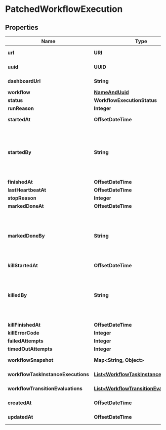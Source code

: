 

# PatchedWorkflowExecution


## Properties

Name | Type | Description | Notes
------------ | ------------- | ------------- | -------------
**url** | **URI** |  |  [optional] [readonly]
**uuid** | **UUID** |  |  [optional] [readonly]
**dashboardUrl** | **String** |  |  [optional] [readonly]
**workflow** | [**NameAndUuid**](NameAndUuid.md) |  |  [optional]
**status** | **WorkflowExecutionStatus** |  |  [optional]
**runReason** | **Integer** |  |  [optional]
**startedAt** | **OffsetDateTime** |  |  [optional] [readonly]
**startedBy** | **String** | Required. 150 characters or fewer. Letters, digits and @/./+/-/_ only. |  [optional] [readonly]
**finishedAt** | **OffsetDateTime** |  |  [optional]
**lastHeartbeatAt** | **OffsetDateTime** |  |  [optional]
**stopReason** | **Integer** |  |  [optional]
**markedDoneAt** | **OffsetDateTime** |  |  [optional]
**markedDoneBy** | **String** | Required. 150 characters or fewer. Letters, digits and @/./+/-/_ only. |  [optional] [readonly]
**killStartedAt** | **OffsetDateTime** |  |  [optional]
**killedBy** | **String** | Required. 150 characters or fewer. Letters, digits and @/./+/-/_ only. |  [optional] [readonly]
**killFinishedAt** | **OffsetDateTime** |  |  [optional]
**killErrorCode** | **Integer** |  |  [optional]
**failedAttempts** | **Integer** |  |  [optional]
**timedOutAttempts** | **Integer** |  |  [optional]
**workflowSnapshot** | **Map&lt;String, Object&gt;** |  |  [optional] [readonly]
**workflowTaskInstanceExecutions** | [**List&lt;WorkflowTaskInstanceExecution&gt;**](WorkflowTaskInstanceExecution.md) |  |  [optional] [readonly]
**workflowTransitionEvaluations** | [**List&lt;WorkflowTransitionEvaluation&gt;**](WorkflowTransitionEvaluation.md) |  |  [optional] [readonly]
**createdAt** | **OffsetDateTime** |  |  [optional] [readonly]
**updatedAt** | **OffsetDateTime** |  |  [optional] [readonly]



